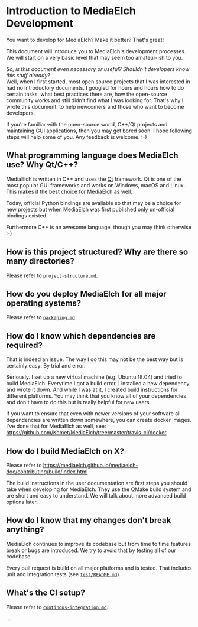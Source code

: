 # Introduction to MediaElch Development

You want to develop for MediaElch? Make it better? That's great! 

This document will introduce you to MediaElch's development processes. We will
start on a very basic level that may seem too amateur-ish to you.

*So, is this document even necessary or useful? Shouldn't developers know this stuff
already?*  
Well, when I first started, most open source projects that I was interested in had no
introductory documents.
I googled for hours and hours how to do certain tasks, what best practices there are,
how the open-source community works and still didn't find what I was looking for.
That's why I wrote this document: to help newcomers and those who want to become developers.

If you're familiar with the open-source world, C++/Qt projects and maintaining
GUI applications, then you may get bored soon. I hope following steps will help
some of you. Any feedback is welcome. :-)


## What programming language does MediaElch use? Why Qt/C++?
MediaElch is written in C++ and uses the [Qt][qt] framework.
Qt is one of the most popular GUI frameworks and works on Windows, macOS and Linux.
This makes it the best choice for MediaElch as well.

Today, official Python bindings are available so that may be a choice for new projects but
when MediaElch was first published only un-official bindings existed.

Furthermore C++ is an awesome language, though you may think otherwise :-)


## How is this project structured? Why are there so many directories?
Please refer to [`project-structure.md`](project-structure.md).


## How do you deploy MediaElch for all major operating systems?
Please refer to [`packaging.md`](packaging.md).


## How do I know which dependencies are required?
That is indeed an issue. The way I do this may not be the best way but is certainly easy:
By trial and error.

Seriously. I set up a new virtual machine (e.g. Ubuntu 18.04) and tried to build MediaElch.
Everytime I got a build error, I installed a new dependency and wrote it down.
And while I was at it, I created build instructions for different platforms. You may think that
you know all of your dependencies and don't have to do this but is really helpful for new users.

If you want to ensure that even with newer versions of your software all dependencies are written
down somewhere, you can create docker images. I've done that for MediaElch as well, see:
https://github.com/Komet/MediaElch/tree/master/travis-ci/docker


## How do I build MediaElch on X?
Please refer to https://mediaelch.github.io/mediaelch-doc/contributing/build/index.html

The build instructions in the user documentation are first steps
you should take when developing for MediaElch. They use the QMake build
system and are short and easy to understand. We will talk about more advanced
build options later.


## How do I know that my changes don't break anything?
MediaElch continues to improve its codebase but from time to time features break or
bugs are introduced. We try to avoid that by testing all of our codebase.

Every pull request is build on all major platforms and is tested.
That includes unit and integration tests (see [`test/README.md`](../../test/README.md)).


## What's the CI setup?
Please refer to [`continous-integration.md`](continous-integration.md).

...

[qt]: https://www.qt.io/
